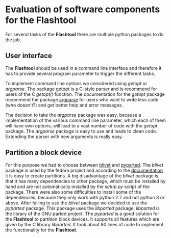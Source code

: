 # Evaluation of software components for the **Flashtool**

For several tasks of the **Flashtool** there are multiple python packages to do
the job.

## User interface

The **Flashtool** should be used in a command line interface and therefore it
has to provide several program parameter to trigger the different tasks. 

To implement command line options we considered using *getopt* or *argparse*.
The package [getopt](https://docs.python.org/3.3/library/getopt.html) is a 
C-style parser and is recommend for users of the C *getopt()* function. The
documentation for the *getopt* package recommend the package [argparse](https://docs.python.org/dev/library/argparse.html) 
for users who want to write less code (who doesn't?) and get better help and 
error messages. 

The decision to take the *argparse* package was easy, because a implementation
of the various command line parameter, which each of them will have own options,
will lead to a vast number of code with the *getopt* package. The *argparse*
package is easy to use and leads to clean code. Extending the parser with new
arguments is really easy.


## Partition a block device

For this purpose we had to choose between [blivet](https://github.com/rhinstaller/blivet) and [pyparted](https://github.com/rhinstaller/pyparted).
The *blivet* package is used by the fedora project and according to the
[documentation](http://blivet.readthedocs.org/en/latest/) it is easy to create
partitions. A big disadvantage of the *blivet* package is, that it has many
dependencies to other package, which must be installed by hand and are not
automatically installed by the *setup.py* script of the package. There were also
some difficulties to install some of the dependencies, because they only work
with python 2.7 and not python 3 or above. 
After failing to use the *blivet* package we decided to use the *pyparted*
package. This package uses the *libparted* package. *libparted* is the library 
of the GNU parted project. The *pyparted* is a good solution for the
**Flashtool** to partition block devices. It supports all features which are
given by the C library *libparted*. It took about 80 lines of code to implement
the functionality for the **Flashtool**.
